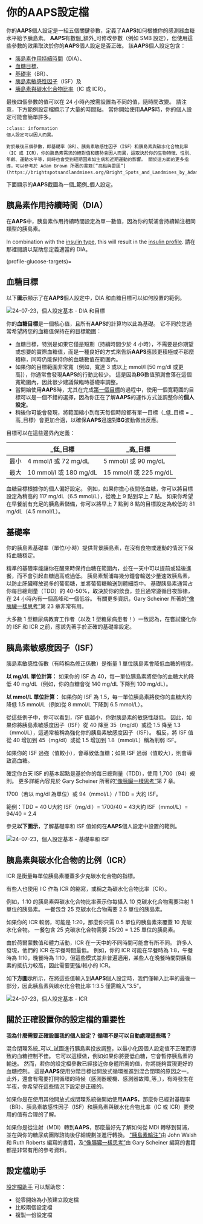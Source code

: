 # 你的**AAPS**設定檔

你的**AAPS**個人設定是一組五個關鍵參數，定義了**AAPS**如何根據你的感測器血糖水平給予胰島素。 **AAPS**有數個_額外_可修改參數（例如 SMB 設定），但使用這些參數的效果取決於你的**AAPS**個人設定是否正確。 該**AAPS**個人設定包含：
* [胰島素作用持續時間](#duration-of-insulin-action-dia)（DIA）、
* [血糖目標](#glucose-targets)、
* [基礎率](#basal-rates)（BR）、
* [胰島素敏感性因子](#insulin-sensitivity-factor-isf)（ISF）及
* [胰島素與碳水化合物比率](#insulin-to-carb-ratio-icr)（IC 或 ICR）。

最後四個參數的值可以在 24 小時內按需設置為不同的值，隨時間改變。 請注意，下方範例設定檔顯示了大量的時間點。 當你開始使用**AAPS**時，你的個人設定可能會簡單許多。

```{admonition} Your diabetes may vary
:class: information
個人設定可以因人而異。

對於最後三個參數，即基礎率（BR）、胰島素敏感性因子（ISF）和胰島素與碳水化合物比率（IC 或 ICR），你的胰島素需求的絕對值和趨勢會因人而異，這取決於你的生物特徵、性別、年齡、運動水平等，同時也會受到短期因素如生病和近期運動的影響。 關於這方面的更多指導，可以參考於 Adam Brown 所著的書籍[“亮點與雷區”](https://brightspotsandlandmines.org/Bright_Spots_and_Landmines_by_Adam_Brown.pdf)。

```

下面顯示的**AAPS**截圖為一個_範例_個人設定。

## 胰島素作用持續時間（DIA）

在**AAPS**中，胰島素作用持續時間設定為單一數值，因為你的幫浦會持續輸注相同類型的胰島素。

In combination with the [insulin type](#Config-Builder-insulin), this will result in the [insulin profile](#AapsScreens-insulin-profile). 請在那裡閱讀以幫助您定義適當的 DIA。

(profile-glucose-targets)=
## 血糖目標

以下**圖示**顯示了在**AAPS**個人設定中，DIA 和血糖目標可以如何設置的範例。

![24-07-23，個人設定基本 - DIA 和目標](../images/f3904cc3-3d9e-497e-a3b6-3a49650053e6.png)

你的**血糖目標**是一個核心值，且所有**AAPS**的計算均以此為基礎。 它不同於您通常希望將您的血糖值保持在的目標範圍：
* 血糖目標，特別是如果它僅是短期（持續時間少於 4 小時），不需要是你期望或想要的實際血糖值，而是一種良好的方式來告訴**AAPS**應該更積極或不那麼積極，同時仍能保持你的血糖數值在範圍內。
* 如果你的目標範圍非常寬（例如，寬達 3 或以上 mmol/l [50 mg/dl 或更高]），你通常會發現**AAPS**的行動比較少。 這是因為**BG**數值預測會落在這個寬範圍內，因此很少建議做臨時基礎率調整。
* 當開始使用**AAPS**時，尤其在完成[第一個目標](../SettingUpAaps/CompletingTheObjectives.md)的過程中，使用一個寬範圍的目標可以是一個不錯的選擇，因為你正在了解**AAPS**的運作方式並調整你的**個人設定**。
* 稍後你可能會發現，將範圍縮小到每天每個時段都有單一目標（_低_目標 = _高_目標）會更加合適，以確保**AAPS**迅速對**BG**波動做出反應。

目標可以在這些邊界內定義：

|    | _低_目標                 | _高_目標                 |
| -- | --------------------- | --------------------- |
| 最小 | 4 mmol/l 或 72 mg/dL   | 5 mmol/l 或 90 mg/dL   |
| 最大 | 10 mmol/l 或 180 mg/dL | 15 mmol/l 或 225 mg/dL |

血糖目標根據你的個人偏好設定。 例如，如果你擔心夜間低血糖，你可以將目標設定為稍高的 117 mg/dL（6.5 mmol/L），從晚上 9 點到早上 7 點。 如果你希望在早餐前有充足的胰島素儲備，你可以將早上 7 點到 8 點的目標設定為較低的 81 mg/dL（4.5 mmol/L）。

## 基礎率

你的胰島素基礎率（單位/小時）提供背景胰島素，在沒有食物或運動的情況下保持血糖穩定。

精準的基礎率能讓你在醒來時保持血糖在範圍內，並在一天中可以提前或延後進餐，而不會引起血糖過高或過低。 胰島素幫浦每幾分鐘會輸送少量速效胰島素，以防止肝臟釋放過多的葡萄糖，並將葡萄糖輸送到體細胞中。 基礎胰島素通常占你每日總劑量（TDD）的 40-50%，取決於你的飲食，並且通常遵循日夜節律，在 24 小時內有一個高峰和一個低谷。 有關更多資訊，Gary Scheiner 所著的[“像胰臟一樣思考”](https://amzn.eu/d/iVU0RGe)第 23 章非常有用。

大多數 1 型糖尿病教育工作者（以及 1 型糖尿病患者！）一致認為，在嘗試優化你的 ISF 和 ICR 之前，應該先著手於正確的基礎率設定。

## 胰島素敏感度因子（ISF）

胰島素敏感性係數（有時稱為修正係數）是衡量 1 單位胰島素會降低血糖的程度。

**以 mg/dL 單位計算：** 如果你的 ISF 為 40，每一單位胰島素將使你的血糖大約降低 40 mg/dL（例如，你的血糖會從 140 mg/dL 下降到 100 mg/dL）。

**以 mmol/L 單位計算：** 如果你的 ISF 為 1.5，每一單位胰島素將使你的血糖大約降低 1.5 mmol/L（例如從 8 mmol/L 下降到 6.5 mmol/L）。

從這些例子中，你可以看到，_ISF_ 值越小，你對胰島素的敏感性越低。 因此，如果你將胰島素敏感度因子（ISF）從 40 降至 35（mg/dl）或從 1.5 降至 1.3（mmol/L），這通常被稱為強化你的胰島素敏感度因子（ISF）。 相反，將 ISF 值從 40 增加到 45（mg/dl）或從 1.5 增加到 1.8（mmol/L）稱為削弱 ISF。

如果你的 ISF 過強（值較小），會導致低血糖；如果 ISF 過弱（值較大），則會導致高血糖。

確定你白天 ISF 的基本起點是基於你的每日總劑量（TDD），使用 1,700（94）規則。 更多詳細內容見於 Gary Scheiner 所著的[“像胰臟一樣思考”](https://amzn.eu/d/iVU0RGe)第 7 章。

1700（若以 mg/dl 為單位）或 94（mmol/L）/ TDD = 大約 ISF。

範例：TDD = 40 U大約 ISF（mg/dl）= 1700/40 = 43大約 ISF（mmol/L）= 94/40 = 2.4

參見**以下圖示**，了解基礎率和 ISF 值如何在**AAPS**個人設定中設置的範例。

![24-07-23，個人設定基本 - 基礎率和 ISF](../images/55c8ed24-e24e-4caa-9c17-294fa93cb84a.png)

## 胰島素與碳水化合物的比例（ICR）

ICR 是衡量每單位胰島素覆蓋多少克碳水化合物的指標。

有些人也使用 I:C 作為 ICR 的縮寫，或稱之為碳水化合物比率（CR）。

例如，1:10 的胰島素與碳水化合物比率表示你每攝入 10 克碳水化合物需要注射 1 單位的胰島素。 一餐包含 25 克碳水化合物需要 2.5 單位的胰島素。

如果你的 ICR 較弱，可能是 1:20，那麼你只需 0.5 單位的胰島素來覆蓋 10 克碳水化合物。 一餐包含 25 克碳水化合物需要 25/20 = 1.25 單位的胰島素。

由於荷爾蒙數值和體力活動，ICR 在一天中的不同時間可能會有所不同。 許多人發現，他們的 ICR 在早餐時間最低。 例如，你的 ICR 可能在早餐時為 1:8，午餐時為 1:10，晚餐時為 1:10，但這些模式並非普遍適用，某些人在晚餐時間對胰島素的抵抗力較高，因此需要更強/較小的 ICR。

如**下方圖示**所示，在將這些值輸入到**AAPS**個人設定時，我們僅輸入比率的最後一部分，因此胰島素與碳水化合物比率 1:3.5 僅需輸入“3.5”。

![24-07-23，個人設定基本 - ICR](../images/7741eefb-cae5-45c5-a9e5-8eae5ead3f48.png)


## 關於正確設置你的設定檔的重要性

**我為什麼需要正確設置我的個人設定？ 循環不是可以自動處理這些嗎？**

混合閉環系統_可以_試圖進行胰島素投放調整，以最小化因個人設定值不正確而導致的血糖控制不佳。 它可以這樣做，例如如果你將要低血糖，它會暫停胰島素的輸送。 然而，若你的設定檔參數已經接近你身體所需的值，你將能夠實現更好的血糖控制。 這是**AAPS**使用分階目標從開放式循環推進到混合閉環的原因之一。 此外，還會有需要打開循環的時候（感測器暖機、感測器故障_等_），有時發生在半夜，你希望在這些情況下設定是正確的。

如果你是在使用其他開放式或閉環系統後開始使用**AAPS**，那麼你已經對基礎率（BR）、胰島素敏感性因子（ISF）和胰島素與碳水化合物比率（IC 或 ICR）要使用的值有合理的了解。

如果你是從注射（MDI）轉到**AAPS**，那麼最好先了解如何從 MDI 轉移到幫浦，並在與你的糖尿病團隊諮詢後仔細規劃並進行轉換。 ["胰島素輸注"](https://amzn.eu/d/iaCsFa2)由 John Walsh 和 Ruth Roberts 編寫的書籍，及[“像胰臟一樣思考”](https://amzn.eu/d/iVU0RGe)由 Gary Scheiner 編寫的書籍都是非常有用的參考資料。

## 設定檔助手

[設定檔助手](../SettingUpAaps/ProfileHelper.md) 可以幫助您：
* 從零開始為小孩建立設定檔
* 比較兩個設定檔
* 複製一份設定檔